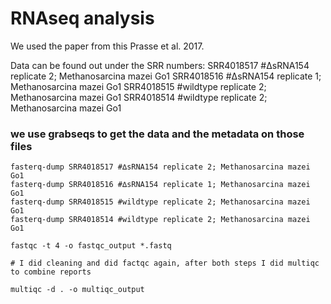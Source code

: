 # RNAseq analysis

We used the paper from this Prasse et al. 2017. 

Data can be found out under the SRR numbers: 
SRR4018517 #∆sRNA154 replicate 2; Methanosarcina mazei Go1
SRR4018516 #∆sRNA154 replicate 1; Methanosarcina mazei Go1
SRR4018515 #wildtype replicate 2; Methanosarcina mazei Go1
SRR4018514 #wildtype replicate 2; Methanosarcina mazei Go1


### we use  grabseqs to get the data and the metadata on those files 

```
fasterq-dump SRR4018517 #∆sRNA154 replicate 2; Methanosarcina mazei Go1
fasterq-dump SRR4018516 #∆sRNA154 replicate 1; Methanosarcina mazei Go1
fasterq-dump SRR4018515 #wildtype replicate 2; Methanosarcina mazei Go1
fasterq-dump SRR4018514 #wildtype replicate 2; Methanosarcina mazei Go1

```



```
fastqc -t 4 -o fastqc_output *.fastq 

# I did cleaning and did factqc again, after both steps I did multiqc to combine reports

multiqc -d . -o multiqc_output 

```




